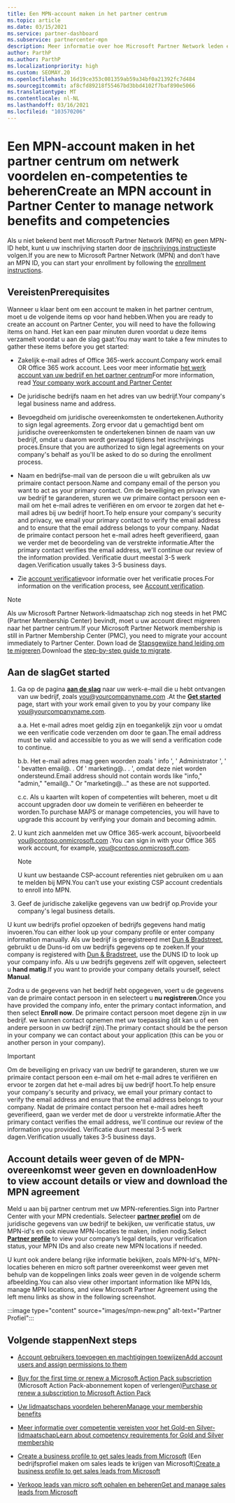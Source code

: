 ```yaml
---
title: Een MPN-account maken in het partner centrum
ms.topic: article
ms.date: 03/15/2021
ms.service: partner-dashboard
ms.subservice: partnercenter-mpn
description: Meer informatie over hoe Microsoft Partner Network leden een partner centrum-account kunnen maken voor het beheren van hun netwerk voordelen en-vaardig heden.
author: ParthP
ms.author: ParthP
ms.localizationpriority: high
ms.custom: SEOMAY.20
ms.openlocfilehash: 16d19ce353c081359ab59a34bf0a21392fc7d484
ms.sourcegitcommit: af8cfd89218f55467bd3bbd4102f7baf890e5066
ms.translationtype: MT
ms.contentlocale: nl-NL
ms.lasthandoff: 03/16/2021
ms.locfileid: "103570206"
---
```

# <a name="create-an-mpn-account-in-partner-center-to-manage-network-benefits-and-competencies"></a><span data-ttu-id="20b0b-103">Een MPN-account maken in het partner centrum om netwerk voordelen en-competenties te beheren</span><span class="sxs-lookup"><span data-stu-id="20b0b-103">Create an MPN account in Partner Center to manage network benefits and competencies</span></span>


<span data-ttu-id="20b0b-104">Als u niet bekend bent met Microsoft Partner Network (MPN) en geen MPN-ID hebt, kunt u uw inschrijving starten door de [inschrijvings instructies](https://partner.microsoft.com/dashboard/account/v3/enrollment/introduction/partnership)te volgen.</span><span class="sxs-lookup"><span data-stu-id="20b0b-104">If you are new to Microsoft Partner Network (MPN) and don’t have an MPN ID, you can start your enrollment by following the [enrollment instructions](https://partner.microsoft.com/dashboard/account/v3/enrollment/introduction/partnership).</span></span>

## <a name="prerequisites"></a><span data-ttu-id="20b0b-105">Vereisten</span><span class="sxs-lookup"><span data-stu-id="20b0b-105">Prerequisites</span></span> 

<span data-ttu-id="20b0b-106">Wanneer u klaar bent om een account te maken in het partner centrum, moet u de volgende items op voor hand hebben.</span><span class="sxs-lookup"><span data-stu-id="20b0b-106">When you are ready to create an account on Partner Center, you will need to have the following items on hand.</span></span>  <span data-ttu-id="20b0b-107">Het kan een paar minuten duren voordat u deze items verzamelt voordat u aan de slag gaat:</span><span class="sxs-lookup"><span data-stu-id="20b0b-107">You may want to take a few minutes to gather these items before you get started:</span></span>

- <span data-ttu-id="20b0b-108">Zakelijk e-mail adres of Office 365-werk account.</span><span class="sxs-lookup"><span data-stu-id="20b0b-108">Company work email OR Office 365 work account.</span></span> <span data-ttu-id="20b0b-109">Lees voor meer informatie [het werk account van uw bedrijf en het partner centrum](azure-active-directory-tenants-and-partner-center.md)</span><span class="sxs-lookup"><span data-stu-id="20b0b-109">For more information, read [Your company work account and Partner Center](azure-active-directory-tenants-and-partner-center.md)</span></span> 
 
- <span data-ttu-id="20b0b-110">De juridische bedrijfs naam en het adres van uw bedrijf.</span><span class="sxs-lookup"><span data-stu-id="20b0b-110">Your company's legal business name and address.</span></span>

- <span data-ttu-id="20b0b-111">Bevoegdheid om juridische overeenkomsten te ondertekenen.</span><span class="sxs-lookup"><span data-stu-id="20b0b-111">Authority to sign legal agreements.</span></span> <span data-ttu-id="20b0b-112">Zorg ervoor dat u gemachtigd bent om juridische overeenkomsten te ondertekenen binnen de naam van uw bedrijf, omdat u daarom wordt gevraagd tijdens het inschrijvings proces.</span><span class="sxs-lookup"><span data-stu-id="20b0b-112">Ensure that you are authorized to sign legal agreements on your company's behalf as you'll be asked to do so during the enrollment process.</span></span>

- <span data-ttu-id="20b0b-113">Naam en bedrijfse-mail van de persoon die u wilt gebruiken als uw primaire contact persoon.</span><span class="sxs-lookup"><span data-stu-id="20b0b-113">Name and company email of the person you want to act as your primary contact.</span></span> <span data-ttu-id="20b0b-114">Om de beveiliging en privacy van uw bedrijf te garanderen, sturen we uw primaire contact persoon een e-mail om het e-mail adres te verifiëren en om ervoor te zorgen dat het e-mail adres bij uw bedrijf hoort.</span><span class="sxs-lookup"><span data-stu-id="20b0b-114">To help ensure your company's security and privacy, we email your primary contact to verify the email address and to ensure that the email address belongs to your company.</span></span> <span data-ttu-id="20b0b-115">Nadat de primaire contact persoon het e-mail adres heeft geverifieerd, gaan we verder met de beoordeling van de verstrekte informatie.</span><span class="sxs-lookup"><span data-stu-id="20b0b-115">After the primary contact verifies the email address, we'll continue our review of the information provided.</span></span> <span data-ttu-id="20b0b-116">Verificatie duurt meestal 3-5 werk dagen.</span><span class="sxs-lookup"><span data-stu-id="20b0b-116">Verification usually takes 3-5 business days.</span></span> 

- <span data-ttu-id="20b0b-117">Zie [account verificatie](verification-responses.md)voor informatie over het verificatie proces.</span><span class="sxs-lookup"><span data-stu-id="20b0b-117">For information on the verification process, see [Account verification](verification-responses.md).</span></span>

>[!NOTE]
><span data-ttu-id="20b0b-118">Als uw Microsoft Partner Network-lidmaatschap zich nog steeds in het PMC (Partner Membership Center) bevindt, moet u uw account direct migreren naar het partner centrum.</span><span class="sxs-lookup"><span data-stu-id="20b0b-118">If your Microsoft Partner Network membership is still in Partner Membership Center (PMC), you need to migrate your account immediately to Partner Center.</span></span> <span data-ttu-id="20b0b-119">Down load de [Stapsgewijze hand leiding om te migreren](https://assetsprod.microsoft.com/mpn/migrate-pmc-pc-mpa-guide.pptx).</span><span class="sxs-lookup"><span data-stu-id="20b0b-119">Download the [step-by-step guide to migrate](https://assetsprod.microsoft.com/mpn/migrate-pmc-pc-mpa-guide.pptx).</span></span>

## <a name="get-started"></a><span data-ttu-id="20b0b-120">Aan de slag</span><span class="sxs-lookup"><span data-stu-id="20b0b-120">Get started</span></span>

1. <span data-ttu-id="20b0b-121">Ga op de pagina [**aan de slag**](https://partner.microsoft.com/dashboard/account/v3/enrollment/introduction/partnership) naar uw werk-e-mail die u hebt ontvangen van uw bedrijf, zoals you@yourcompanyname.com .</span><span class="sxs-lookup"><span data-stu-id="20b0b-121">At the [**Get started**](https://partner.microsoft.com/dashboard/account/v3/enrollment/introduction/partnership) page, start with your work email given to you by your company like you@yourcompanyname.com.</span></span>

 
    <span data-ttu-id="20b0b-122">a.</span><span class="sxs-lookup"><span data-stu-id="20b0b-122">a.</span></span>  <span data-ttu-id="20b0b-123">Het e-mail adres moet geldig zijn en toegankelijk zijn voor u omdat we een verificatie code verzenden om door te gaan.</span><span class="sxs-lookup"><span data-stu-id="20b0b-123">The email address must be valid and accessible to you as we will send a verification code to continue.</span></span>

    <span data-ttu-id="20b0b-124">b.</span><span class="sxs-lookup"><span data-stu-id="20b0b-124">b.</span></span>  <span data-ttu-id="20b0b-125">Het e-mail adres mag geen woorden zoals ' info ', ' Administrator ', ' ' bevatten email@. . Of ' marketing@.. . ', omdat deze niet worden ondersteund.</span><span class="sxs-lookup"><span data-stu-id="20b0b-125">Email address should not contain words like "info," "admin," "email@.." Or "marketing@..." as these are not supported.</span></span>

    <span data-ttu-id="20b0b-126">c.</span><span class="sxs-lookup"><span data-stu-id="20b0b-126">c.</span></span>  <span data-ttu-id="20b0b-127">Als u kaarten wilt kopen of competenties wilt beheren, moet u dit account upgraden door uw domein te verifiëren en beheerder te worden.</span><span class="sxs-lookup"><span data-stu-id="20b0b-127">To purchase MAPS or manage competencies, you will have to upgrade this account by verifying your domain and becoming admin.</span></span> 

2. <span data-ttu-id="20b0b-128">U kunt zich aanmelden met uw Office 365-werk account, bijvoorbeeld you@contoso.onmicrosoft.com .</span><span class="sxs-lookup"><span data-stu-id="20b0b-128">You can sign in with your Office 365 work account, for example, you@contoso.onmicrosoft.com.</span></span>

   >[!NOTE]
   > <span data-ttu-id="20b0b-129">U kunt uw bestaande CSP-account referenties niet gebruiken om u aan te melden bij MPN.</span><span class="sxs-lookup"><span data-stu-id="20b0b-129">You can’t use your existing CSP account credentials to enroll into MPN.</span></span>

3. <span data-ttu-id="20b0b-130">Geef de juridische zakelijke gegevens van uw bedrijf op.</span><span class="sxs-lookup"><span data-stu-id="20b0b-130">Provide your company's legal business details.</span></span>

<span data-ttu-id="20b0b-131">U kunt uw bedrijfs profiel opzoeken of bedrijfs gegevens hand matig invoeren.</span><span class="sxs-lookup"><span data-stu-id="20b0b-131">You can either look up your company profile or enter company information manually.</span></span> <span data-ttu-id="20b0b-132">Als uw bedrijf is geregistreerd met [Dun & Bradstreet](https://partner.microsoft.com/marketing/usisvshowcase/dunandbrad), gebruikt u de Duns-id om uw bedrijfs gegevens op te zoeken.</span><span class="sxs-lookup"><span data-stu-id="20b0b-132">If your company is registered with [Dun & Bradstreet](https://partner.microsoft.com/marketing/usisvshowcase/dunandbrad), use the DUNS ID to look up your company info.</span></span> <span data-ttu-id="20b0b-133">Als u uw bedrijfs gegevens zelf wilt opgeven, selecteert u **hand matig**.</span><span class="sxs-lookup"><span data-stu-id="20b0b-133">If you want to provide your company details yourself, select **Manual**.</span></span>

<span data-ttu-id="20b0b-134">Zodra u de gegevens van het bedrijf hebt opgegeven, voert u de gegevens van de primaire contact persoon in en selecteert u **nu registreren**.</span><span class="sxs-lookup"><span data-stu-id="20b0b-134">Once you have provided the company info, enter the primary contact information, and then select **Enroll now**.</span></span>
<span data-ttu-id="20b0b-135">De primaire contact persoon moet degene zijn in uw bedrijf. we kunnen contact opnemen met uw toepassing (dit kan u of een andere persoon in uw bedrijf zijn).</span><span class="sxs-lookup"><span data-stu-id="20b0b-135">The primary contact should be the person in your company we can contact about your application (this can be you or another person in your company).</span></span>

>[!IMPORTANT]
><span data-ttu-id="20b0b-136">Om de beveiliging en privacy van uw bedrijf te garanderen, sturen we uw primaire contact persoon een e-mail om het e-mail adres te verifiëren en ervoor te zorgen dat het e-mail adres bij uw bedrijf hoort.</span><span class="sxs-lookup"><span data-stu-id="20b0b-136">To help ensure your company's security and privacy, we email your primary contact to verify the email address and ensure that the email address belongs to your company.</span></span> <span data-ttu-id="20b0b-137">Nadat de primaire contact persoon het e-mail adres heeft geverifieerd, gaan we verder met de door u verstrekte informatie.</span><span class="sxs-lookup"><span data-stu-id="20b0b-137">After the primary contact verifies the email address, we'll continue our review of the information you provided.</span></span> <span data-ttu-id="20b0b-138">Verificatie duurt meestal 3-5 werk dagen.</span><span class="sxs-lookup"><span data-stu-id="20b0b-138">Verification usually takes 3-5 business days.</span></span> 

## <a name="how-to-view-account-details-or-view-and-download-the-mpn-agreement"></a><span data-ttu-id="20b0b-139">Account details weer geven of de MPN-overeenkomst weer geven en downloaden</span><span class="sxs-lookup"><span data-stu-id="20b0b-139">How to view account details or view and download the MPN agreement</span></span>

<span data-ttu-id="20b0b-140">Meld u aan bij partner centrum met uw MPN-referenties.</span><span class="sxs-lookup"><span data-stu-id="20b0b-140">Sign into Partner Center with your MPN credentials.</span></span> <span data-ttu-id="20b0b-141">Selecteer [**partner profiel**](https://partner.microsoft.com/pcv/accountsettings/connectedpartnerprofile) om de juridische gegevens van uw bedrijf te bekijken, uw verificatie status, uw MPN-id's en ook nieuwe MPN-locaties te maken, indien nodig.</span><span class="sxs-lookup"><span data-stu-id="20b0b-141">Select [**Partner profile**](https://partner.microsoft.com/pcv/accountsettings/connectedpartnerprofile) to view your company’s legal details, your verification status, your MPN IDs and also create new MPN locations if needed.</span></span> 

<span data-ttu-id="20b0b-142">U kunt ook andere belang rijke informatie bekijken, zoals MPN-Id's, MPN-locaties beheren en micro soft partner overeenkomst weer geven met behulp van de koppelingen links zoals weer geven in de volgende scherm afbeelding.</span><span class="sxs-lookup"><span data-stu-id="20b0b-142">You can also view other important information like MPN Ids, manage MPN locations, and view Microsoft Partner Agreement using the left menu links as show in the following screenshot.</span></span>

:::image type="content" source="images/mpn-new.png" alt-text="Partner Profiel":::


## <a name="next-steps"></a><span data-ttu-id="20b0b-144">Volgende stappen</span><span class="sxs-lookup"><span data-stu-id="20b0b-144">Next steps</span></span>

-   [<span data-ttu-id="20b0b-145">Account gebruikers toevoegen en machtigingen toewijzen</span><span class="sxs-lookup"><span data-stu-id="20b0b-145">Add account users and assign permissions to them</span></span>](create-user-accounts-and-set-permissions.md)

-   <span data-ttu-id="20b0b-146">[Buy for the first time or renew a Microsoft Action Pack subscription](mpn-get-action-pack.md) (Microsoft Action Pack-abonnement kopen of verlengen)</span><span class="sxs-lookup"><span data-stu-id="20b0b-146">[Purchase or renew a subscription to Microsoft Action Pack](mpn-get-action-pack.md)</span></span>

-   [<span data-ttu-id="20b0b-147">Uw lidmaatschaps voordelen beheren</span><span class="sxs-lookup"><span data-stu-id="20b0b-147">Manage your membership benefits</span></span>](manage-your-partner-network-benefits.md)

-   [<span data-ttu-id="20b0b-148">Meer informatie over competentie vereisten voor het Gold-en Silver-lidmaatschap</span><span class="sxs-lookup"><span data-stu-id="20b0b-148">Learn about competency requirements for Gold and Silver membership</span></span>](https://partner.microsoft.com/membership/competencies)

-   <span data-ttu-id="20b0b-149">[Create a business profile to get sales leads from Microsoft](create-a-marketing-profile.md) (Een bedrijfsprofiel maken om sales leads te krijgen van Microsoft)</span><span class="sxs-lookup"><span data-stu-id="20b0b-149">[Create a business profile to get sales leads from Microsoft](create-a-marketing-profile.md)</span></span>

-   [<span data-ttu-id="20b0b-150">Verkoop leads van micro soft ophalen en beheren</span><span class="sxs-lookup"><span data-stu-id="20b0b-150">Get and manage sales leads from Microsoft</span></span>](manage-leads.md)
